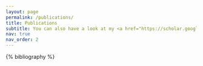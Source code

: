 ```yaml
---
layout: page
permalink: /publications/
title: Publications
subtitle: You can also have a look at my <a href="https://scholar.google.fr/citations?user=sc5yAlEAAAAJ&hl=en">scholar profile</a>
nav: true
nav_order: 2
---
```


<!-- _pages/publications.md -->
<div class="publications">

{% bibliography %}

</div>
